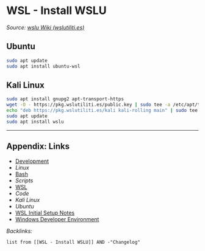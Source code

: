 # WSL - Install WSLU

*Source: [wslu Wiki (wslutiliti.es)](https://wslutiliti.es/wslu/install.html)*

## Ubuntu

````bash
sudo apt update
sudo apt install ubuntu-wsl
````

## Kali Linux

````bash
sudo apt install gnupg2 apt-transport-https
wget -O - https://pkg.wslutiliti.es/public.key | sudo tee -a /etc/apt/trusted.gpg.d/wslu.asc
echo "deb https://pkg.wslutiliti.es/kali kali-rolling main" | sudo tee -a /etc/apt/sources.list
sudo apt update
sudo apt install wslu
````

---

## Appendix: Links

* [Development](../../MOCs/Development.md)
* *Linux*
* [Bash](Bash.md)
* *Scripts*
* [WSL](../../../3-Resources/Tools/Developer%20Tools/Linux/Windows%20Subsystem%20for%20Linux.md)
* *Code*
* *Kali Linux*
* *Ubuntu*
* [WSL Initial Setup Notes](../../../0-Slipbox/WSL%20Initial%20Setup%20Notes.md)
* [Windows Developer Environment](../../Guides/Windows%20Developer%20Environment.md)

*Backlinks:*

````dataview
list from [[WSL - Install WSLU]] AND -"Changelog"
````
